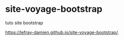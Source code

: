 # site-voyage-bootstrap
tuto site bootstrap

https://lefray-damien.github.io/site-voyage-bootstrap/.
